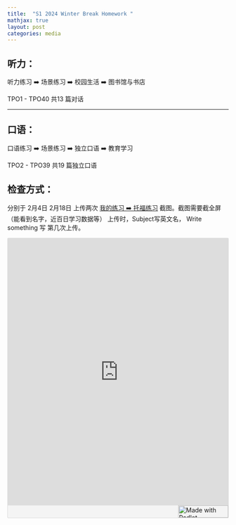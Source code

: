 ```yaml
---
title:  "S1 2024 Winter Break Homework "
mathjax: true
layout: post
categories: media
---
```


## 听力：
听力练习 ➡️ 场景练习 ➡️ 校园生活 ➡️ 图书馆与书店

TPO1 - TPO40 共13 篇对话 

---

## 口语：
口语练习 ➡️ 场景练习 ➡️ 独立口语 ➡️ 教育学习 

TPO2 - TPO39 共19 篇独立口语 

## 检查方式：
分别于 2月4日 2月18日 上传两次 [我的练习 ➡️ 托福练习]((https://smarter.igo1996.com/member/study-data)) 截图。截图需要截全屏（能看到名字，近百日学习数据等）
上传时，Subject写英文名， Write something 写 第几次上传。 

<div class="padlet-embed" style="border:1px solid rgba(0,0,0,0.1);border-radius:2px;box-sizing:border-box;overflow:hidden;position:relative;width:100%;background:#F4F4F4"><p style="padding:0;margin:0"><iframe src="https://padlet.com/embed/ee855wj39rqsazv3" frameborder="0" allow="camera;microphone;geolocation" style="width:100%;height:608px;display:block;padding:0;margin:0"></iframe></p><div style="display:flex;align-items:center;justify-content:end;margin:0;height:28px"><a href="https://padlet.com?ref=embed" style="display:block;flex-grow:0;margin:0;border:none;padding:0;text-decoration:none" target="_blank"><div style="display:flex;align-items:center;"><img src="https://padlet.net/embeds/made_with_padlet_2022.png" width="114" height="28" style="padding:0;margin:0;background:0 0;border:none;box-shadow:none" alt="Made with Padlet"></div></a></div></div>
